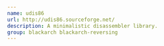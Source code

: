 ```yaml
---
name: udis86
url: http://udis86.sourceforge.net/
description: A minimalistic disassembler library.
group: blackarch blackarch-reversing
---
```

